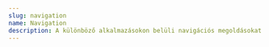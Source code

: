 ```yaml
---
slug: navigation
name: Navigation
description: A különböző alkalmazásokon belüli navigációs megoldásokat járjuk körbe. Márpedig van belőlük néhány.
---
```

